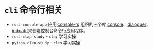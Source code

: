 # `cli` 命令行相关



- `rust-console-app`  应用 [console-rs](https://github.com/console-rs) 组织的三个库 [console](https://github.com/console-rs/console)、[dialoguer](https://github.com/console-rs/dialoguer)、[indicatif](https://github.com/console-rs/indicatif)来创建控制台命令行应用程序。
- `rust-clap-study` - `clap` 学习实操
- `python-cleo-study` - `cleo` 学习实操
